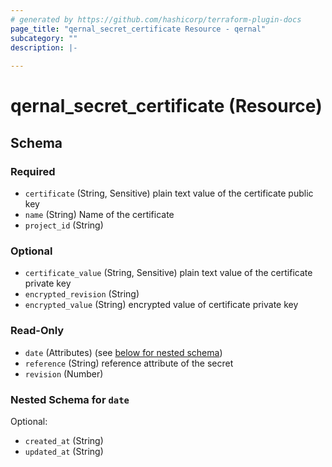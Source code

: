```yaml
---
# generated by https://github.com/hashicorp/terraform-plugin-docs
page_title: "qernal_secret_certificate Resource - qernal"
subcategory: ""
description: |-
  
---
```


# qernal_secret_certificate (Resource)





<!-- schema generated by tfplugindocs -->
## Schema

### Required

- `certificate` (String, Sensitive) plain text value of the certificate public key
- `name` (String) Name of the certificate
- `project_id` (String)

### Optional

- `certificate_value` (String, Sensitive) plain text value of the certificate private key
- `encrypted_revision` (String)
- `encrypted_value` (String) encrypted value of certificate private key

### Read-Only

- `date` (Attributes) (see [below for nested schema](#nestedatt--date))
- `reference` (String) reference attribute of the secret
- `revision` (Number)

<a id="nestedatt--date"></a>
### Nested Schema for `date`

Optional:

- `created_at` (String)
- `updated_at` (String)
